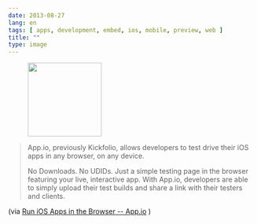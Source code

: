 ```yaml
---
date: 2013-08-27
lang: en
tags: [ apps, development, embed, ios, mobile, preview, web ]
title: ""
type: image
---
```


<figure>
<a
href="https://hugo.ferreira.cc/appio-previously-kickfolio-allows-developers-to/attachment/397/"
rel="attachment"><img
src="https://hugo.ferreira.cc/wp-content/uploads/2013/08/tumblr_ms7qsil3gL1qz82meo1_r1_1280-150x150.png"
width="150" height="150" /></a></figure>

>
> App.io, previously Kickfolio, allows developers to test drive their
> iOS apps in any browser, on any device.
>
> No Downloads. No UDIDs. Just a simple testing page in the browser
> featuring your live, interactive app. With App.io, developers are able
> to simply upload their test builds and share a link with their testers
> and clients.

(via [Run iOS Apps in the Browser -- App.io](https://app.io/) )

